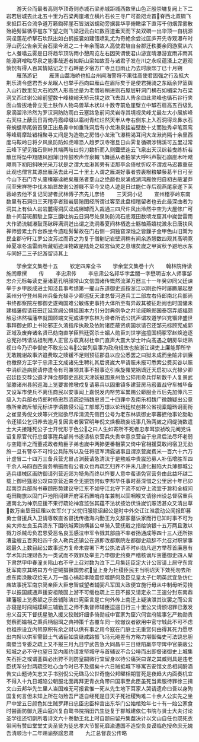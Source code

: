 <!-- { "loadSidebar": true } -->
　　游天台而最者高则华顶奇则赤城石梁赤城距城西数里山色正殷崇墉复阙上下二岩若层城去此北五十里为石梁两崖堵立横片石长三寻广可盈咫龙首脊西北双磵飞来抵巨石合流争道万籁鍧砰崖石皆汹汹蠕动旁据昙华亭俯瞰梁下直泻千仞烟霏雾散殆絶髣髴循亭槛东下望之则飞梁冠云白虹数百道垂天而下矣双磵一出华顶一自桃源洞迳莲花桥撃石坎跃出如白鹤振裳如建瓴喷乳尤为奇絶余尝过匡庐开先寺观瀑布时浮山药公告余天台石梁今迟之二十年余而故人高使君培自台郡迁秩要余同游賔从六七人餐噏云雾是日将趋华顶防雨小憩周览左右因笑谓使君山游宜晴瀑游宜雨非雨其能漰湃噌吰尽泉之能事哉逝者如斯山梁如故吾与诸君子发在川之永叹蕴濠上之遐观惝怳有得人百其情姑记之于石畔是夕宿方广寺旦日雨止乃去时康熙丁已十月朔
　　雁荡游记
　　雁荡山葢海峤也抵台州闻海警将不果往高使君固强之行及抵大荆乐清令盛君吾乡龙眠人也举手西向曰雁山在眉际矣于是使君拥骑之东瓯余舁篮舆入山行数里见大石岿然人形高坐是为老僧岩稍进则石屋层轩洞门横石如楣梁为石梁洞又西过谢公岭前望数十峰棱峭夭矫云挟之欲飞去舆人告余曰此灵峰也循石谷行夹面山皆拔地骨立无土肤作人物鸟兽草木状以十数寺前危崖壁立中罅石扇高五百级乳泉滴溜泠泠然为罗汉洞防防雨白云塞路急前问灵岩寺其境视灵峰尤最左大小展旂峰右天柱上蔽云日背倚丹霞嶂缀以霜树青红烂然天半从寺右侧东上入石洞得龙鼻水石脊蜿蜓昻尾俯首泉正出悬鼻中如垂珠洞后有小龙湫泉挂岩壁数十丈而独秀卓笔双鸾等峰肩摩趾错相聚寻丈间是为造物之房惜小龙湫飞瀑稍渴耳问大龙湫尚隔十余里西度马鞍岭日将夕风泉防防如虎嘷恐人趋罗汉寺宿旦日山霁复循磵涉锦溪可五里过常云峰下望见独石侧峙其端两岐曰剪刀数折而入则鐡壁连云飞泉出天汉综若曳练析若散丝将坠中翔随风回薄旧传鼓吹声作泉輙飞舞适从者拍掌大呼呌声裂石崩崖木叶飕飕雨下初阳斜映光采万状是之谓大龙湫其旁有讵那亭余倚杖忻叹不谓戎马迟暮重获此观也僧言其源出雁荡去此可二十里土人谓之雁湖好事者尝裹糇粮攀藤葛半日可至今山下石门寺乆废榛塞迳絶矣雁荡者羣山之绝巅也泉涌成湖鸿雁攸归自初古蔽灌莽间至宋祥符中伐木始显故谢公游屐不至今又绝人迹是日过能仁寺后观燕尾泉遂下芙蓉岭去他不复记同游者武林傅子杰先儿彦恪
　　三天洞小记
　　宣州稽亭岭东南数里有石洞曰三天稽亭者谿岩层陗图经所谓过客至此盘桓稽留者也去此最深曲者为洞其上有仙人岩岩麓得洞仄迳成梯罅而入裁通三四尺许风出泠然中空为大屋修广可数十间苔斑赮駮上穿三牖吐纳云日洞尽处泉防防流石底溉田数顷龙窟其中嵗尝雷雨大作涌流駴瀑鼔荡砯砰满洞迸出谓之洗洞春夏间林栖逸士觞榼燕嬉枕潄永日唐扶风禅师尝累土作台跌坐今遗趾髣髴故在门右侧一洞独窅深烛之皆鏁子金甲色山旧鬻为民业郡守旴江罗公汝芳过而奇之为复于僧劖记岩壁洞稍有闻余游憩数四观其髙明寛绰夏凛冬温雷雨所藏韬迹泽物故是陆处之蛟宫仙灵之息壤矣嵗之甲寅秋予避地水东与同好二三子纪游留诗其上





　　学余堂文集巻十五
　　钦定四库全书
　　学余堂文集巻十六
　　翰林院侍读施闰章撰
　　传
　　李忠肃传
　　李忠肃公名邦华字孟闇一字懋明吉水人师事邹忠介元标每读史至诸葛孔明顔常山文信国诸传慨然流涕万厯三十一年癸卯同父廷谏举于乡甲辰成进士知泾县事考绩第一擢山东道御史巡按浙江以刚劲忤时屡蹶屡起歴莱州分守登州易州兵备光禄寺少卿巡抚天津总督河道兵工二部左右侍郎南北兵部尚书终都察院左都御史遂殉国难公敏练吏事持大体所至有异政其被征赴阙也时国储未建福藩假请荘田迁延宫阙公惧摇国本力引分封典例争之幷论戚畹郑国泰窃弄威福颇触忌讳然福藩卒就国顾端文宪成讲学东林为谗者所诋公抗声谓攻道学兴党锢非盛世事拜御史即上书论邪正久淆指斥执政及依附诸臣蔽贤病国状请召还邹元标顾宪成郭正域及废弃诸名贤已劾南直学臣熊廷弼杀士媚人勋臣刘世学盗擅国柄冢宰赵焕迫逐总宪孙玮请法祖制用人正官方収真材杜幸门直声大震大学士叶向髙遇之朝房举炬熟视曰今乃识李御史不敢忘公韦公尝列启事为政府规故也按浙江课吏上廉能即所举无敢餽谢故事济邉费取之赎锾不足则预征郡县以应公悉罢之曰狱未成而坐賍非训廉也檄祭方正学于忠肃王文成诸先生聘礼其后贤嵗大旱请赈未报可悉索公费买谷以赈中涓织造病民请停遣令有司兼领其事不报事讫引疾旋罹党祸谪迁天启初以光禄少卿召廷臣交荐公邉才拜佥都御史巡抚天津妖冦围景州急公猝用奇兵俘斩数千人复景武邹滕诸州县躬巡海上览要害修墩戍复请募兵以固重镇多建营房马廏置战守车械毕备又设军市使兵不离伍商民以安事闻上嘉悦发内帑劳军累赐公蟒服金币后先加俸凡三级入为兵部右侍郎时杨忠烈涟疏逆珰魏忠贤二十四罪中及南乐相魏广微魏疑出公意嗾所亲疏斥邹元标讲学语数侵公适工部郎万璟以论珰廷杖创甚公省视槖饘珰诇而衔之崔呈秀倪文焕等兴党狱欲尽斥清流先侧目公号为老东林讽御史李蕃摭他事论劾勒令还镇公乞归养去逾月复因言者罢官明年倪文焕极疏妄诋事几殆两嵗之间缇骑数遣士大夫接踵死公子士开忧形于色公之曰人生如寄所不死者忠孝耳崇祯改元阉党诛诏复原官代行总督事陞兵部尚书遂请核京营兵失贵幸意京营自于忠肃后法尽坏老弱与空籍半之而董戎政者勲臣子弟也嵗中两撡更番相蒙又倚中官相援莫敢问宿卫无劲旅一旦有警卒不可恃公具陈所以及任将驭军清蠧诸事且谓京营嵗费米一百六十六万计虚冒二十四万三备兵营尤冒占渊薮请急清汰于是勲戚中贵震恐募人补伍增胜军四千余人马四百匹营务稍振而衔公者众也再疏乞归养不许未几遵化报陷大兵薄都城公选兵缮械区画防御请列营近郊为犄角而终以忤要人意中蜚语免官营务由此益坏越二载上御经筵思公叹曰京营近来全无振饬何似李邦华任事时葢深惜之公里居十年已卯起南京兵部尚书审顾形势建议守江东不如守江北守下流不如守上流宜于滁和全椒间屯田鞠旅以固门戸池阳间建开府采石置哨舟车兼制以固咽喉又请徐州设总督宿重兵通南北为神京应援不果行疏论神宫监张其蕴不法状按治伏诛嵗饥赈活甚众又清出草数万亩垦田征租以佐军兴丁父忧归服除诏起公是时中外交讧江淮震动公闻报即募勇士督援兵入卫请専敇直省督抚传檄海内勤王为文辞冢墓诀家而行已知时事不可为矣大帅左良玉兵溃东下围皖城索饷横甚公单骑入营抚戢之措给饷银十五万两且激以戮力杀贼毋负君恩受恶名良玉感泣申军令戮其部曲不率者扬通成等四十三人还所掠漕盐艘五百男妇四千余人勒兵还镇公在道即改都察院左都御史疏辞不允召对职掌事跽最久上数目起公故事巡方复命未尝署下考公执法请不时纠劾凡巡方举荐首廉惠有学术知兵理财各为一类试而不效罪及举主乃申御史约束严稽核谪斥贪墨御史四人辇下肃然甲申春潼关陷山右不守上召对数为泣下二月集廷臣定大计公宻请上居守东宫抚军南京其略曰方今逆贼猖獗国势杌皇上身为社稷臣民主当明诏天下效死勿去所虑东南涣散収拾无人万一腹心祸起孝陵震惊噬脐何及臣见皇太子仁明英武宜急仿仁庙故事抚军南京简亲臣大臣忠智威望者辅弼凡军国大政便宜施行毋从中制毋听旁挠于以振国威通声援安祖陵固上游不可缓也疏上三日不报又请定永二王速分封东南鼎建藩服上览奏颔之示首辅陈演曰宪臣言是亡何外传上南迁上疑演泄其议罢之而公言亦寝是时闯贼蹂躏三辅勤王之师不集督师辅臣逗遛日行三十里公又请颁诏罪已激发忠义召天下督抚星驰入援又狡贼奸细多倚勋戚中官家为窟穴伺宫府隂事乞严勅勋贵觉察而媪相之秉兵柄貂珥之典神策千古覆车同一败辙议者欲用中官守城此不可不虑也祖宗设立内帑原积有余之财以供有事之用今寇在门庭士无重赏何由得其死力愿尽出内帑以供军需鼓士气诸臣如袁继咸路振飞冯元飚差有方略力堪御侮史可法饶忠胆南壁当专委之疏上又不报三月九日宁武告急大同昌平三日继陷羸卒守陴中官蒙蔽公知城之必不守也望日至内阁约请发帑城守与首辅议不合公唾而出即督诸御史上城集矢石拒之或谓銮舆必出狩不则防皇嗣微行宜留身以待公痛哭曰谋之其臧则具是违老臣抚军分封两疏空吐心血今时已不及措矣十六日贼抵城下移寓吉安馆文丞相祠酹酒告文山题诗矢志又手书别倪公元璐马公世奇施公邦曜相期誓死是夜趋大内面奏机宜不得入十九日城陷公朝服北面再拜更青衣角带曰国事至此臣虽死当素服待罪徐三揖文山云邦华先生里人当国难无可报君惟一死从先生地下耳家人哭请遗命曰吾以身殉国复何言但未知上所在勿殓吾尸遂自经死是日天子死社稷殉难二十余人公实先之坐尸中堂五日颜色如生贼罗拜曰忠臣忠臣梓宫出东华门公始棺殓年七十有一始公家食时尝画防御九莲山寇兴复白鹭书院捐田饩生徒复于郡城建依仁书院与贤士大夫讨论圣学往还切劘所着诗文六十巻勤王北上时自题曰留丹集葢决计以文山自任也既死衣带间有赞曰堂堂丈夫圣贤为徒忠孝大节誓死靡渝遭国不造空负良谟临危授命庶无媿吾清顺治十二年赐谕祭諡忠肃
　　九江总督袁公传略

